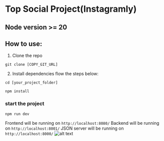 # Top Social Project(Instagramly)

## Node version >= 20

## How to use:

1. Clone the repo

```
git clone [COPY_GIT_URL]
```

2. Install dependencies flow the steps below:

```
cd [your_project_folder]
```

```
npm install
```

### start the project

```
npm run dev
```

Frontend will be running on `http://localhost:8080/`
Backend will be running on `http://localhost:8001/`
JSON server will be running on `http://localhost:8000/`
![alt text](frontend/public/image/overview/project-overview.jpg)
